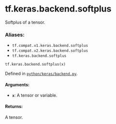 <div itemscope itemtype="http://developers.google.com/ReferenceObject">
<meta itemprop="name" content="tf.keras.backend.softplus" />
<meta itemprop="path" content="Stable" />
</div>

# tf.keras.backend.softplus

Softplus of a tensor.

### Aliases:

* `tf.compat.v1.keras.backend.softplus`
* `tf.compat.v2.keras.backend.softplus`
* `tf.keras.backend.softplus`

``` python
tf.keras.backend.softplus(x)
```



Defined in [`python/keras/backend.py`](/code/stable/tensorflow/python/keras/backend.py).

<!-- Placeholder for "Used in" -->


#### Arguments:


* <b>`x`</b>: A tensor or variable.


#### Returns:

A tensor.
